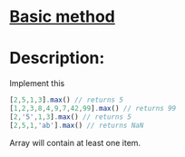 # [Basic method](https://www.codewars.com/kata/55da49c166949c319200003e)

# Description:

Implement this

```javascript
[2,5,1,3].max() // returns 5
[1,2,3,8,4,9,7,42,99].max() // returns 99
[2,'5',1,3].max() // returns 5
[2,5,1,'ab'].max() // returns NaN
```

Array will contain at least one item.